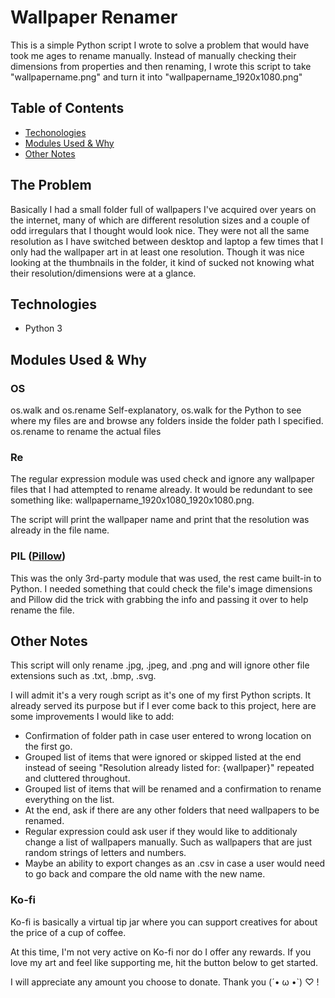 # Wallpaper Renamer
This is a simple Python script I wrote to solve a problem that would have took me ages to rename manually. Instead of manually checking their dimensions from properties and then renaming, I wrote this script to take "wallpapername.png" and turn it into "wallpapername_1920x1080.png"

## Table of Contents
- [Techonologies](#Technologies)
- [Modules Used & Why](#Modules-Used-&-Why)
- [Other Notes](#Other-Notes)

## The Problem
Basically I had a small folder full of wallpapers I've acquired over years on the internet, many of which are different resolution sizes and a couple of odd irregulars that I thought would look nice. They were not all the same resolution as I have switched between desktop and laptop a few times that I only had the wallpaper art in at least one resolution. Though it was nice looking at the thumbnails in the folder, it kind of sucked not knowing what their resolution/dimensions were at a glance.

## Technologies
- Python 3

## Modules Used & Why
### OS
os.walk and os.rename
Self-explanatory, os.walk for the Python to see where my files are and browse any folders inside the folder path I specified. os.rename to rename the actual files

### Re
The regular expression module was used check and ignore any wallpaper files that I had attempted to rename already. It would be redundant to see something like: wallpapername_1920x1080_1920x1080.png.

The script will print the wallpaper name and print that the resolution was already in the file name.

### PIL ([Pillow](https://pypi.org/project/Pillow/))
This was the only 3rd-party module that was used, the rest came built-in to Python.
I needed something that could check the file's image dimensions and Pillow did the trick with grabbing the info and passing it over to help rename the file.

## Other Notes
This script will only rename .jpg, .jpeg, and .png and will ignore other file extensions such as .txt, .bmp, .svg.

I will admit it's a very rough script as it's one of my first Python scripts. It already served its purpose but if I ever come back to this project, here are some improvements I would like to add:
- Confirmation of folder path in case user entered to wrong location on the first go.
- Grouped list of items that were ignored or skipped listed at the end instead of seeing "Resolution already listed for: {wallpaper}" repeated and cluttered throughout.
- Grouped list of items that will be renamed and a confirmation to rename everything on the list.
- At the end, ask if there are any other folders that need wallpapers to be renamed.
- Regular expression could ask user if they would like to additionaly change a list of wallpapers manually. Such as wallpapers that are just random strings of letters and numbers.
- Maybe an ability to export changes as an .csv in case a user would need to go back and compare the old name with the new name.

### Ko-fi
Ko-fi is basically a virtual tip jar where you can support creatives for about the price of a cup of coffee.

At this time, I'm not very active on Ko-fi nor do I offer any rewards. If you love my art and feel like supporting me, hit the button below to get started.

I will appreciate any amount you choose to donate. Thank you (´• ω •`) ♡ !
<script type='text/javascript' src='https://ko-fi.com/widgets/widget_2.js'></script><script type='text/javascript'>kofiwidget2.init('Support Me on Ko-fi', '#29abe0', 'I2I77G74');kofiwidget2.draw();</script><br/>
